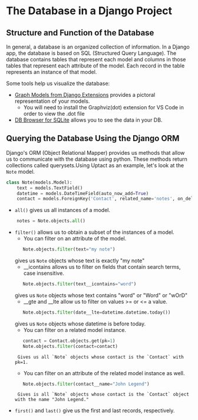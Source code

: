 # The Database in a Django Project

## Structure and Function of the Database
In general, a database is an organized collection of information. In a Django app,
the database is based on SQL (Structured Query Language). The database contains tables 
that represent each model and columns in those tables that represent each attribute 
of the model. Each record in the table represents an instance of that model.

Some tools help us visualize the database:
- [Graph Models from Django Extensions](https://django-extensions.readthedocs.io/en/latest/graph_models.html#graph-models) provides a pictoral representation of your models.
    - You will need to install the Graphviz(dot) extension for VS Code in order to view
    the .dot file
- [DB Browser for SQLite](https://sqlitebrowser.org/) allows you to see the data in your DB.

## Querying the Database Using the Django ORM
Django's ORM (Object Relational Mapper) provides us methods that allow us
to communicate with the database using python. These methods return collections called querysets.Using Uptact as an example,
let's look at the `Note` model. 
```python
class Note(models.Model):
    text = models.TextField()
    datetime = models.DateTimeField(auto_now_add=True)
    contact = models.ForeignKey('Contact', related_name='notes', on_delete=models.CASCADE)
```
- `all()` gives us all instances of a model.
```python
    notes = Note.objects.all()
```
- `filter()` allows us to obtain a subset of the instances of a model.
    - You can filter on an attribute of the model.
    ```python
       Note.objects.filter(text="my note")
    ```
    gives us `Note` objects whose text is exactly "my note"
    - __icontains allows us to filter on fields that contain search terms, case insensitive.
    ```python
       Note.objects.filter(text__icontains="word")
    ```
    gives us `Note` objects whose text contains "word" or "Word" or "wOrD"
    - __gte and __lte allow us to filter on values >= or <= a value.
    ```python
       Note.objects.filter(date__lte=datetime.datetime.today())
    ```
    gives us `Note` objects whose datetime is before today.
    - You can filter on a related model instance.
    ```python
       contact = Contact.objects.get(pk=1)
       Note.objects.filter(contact=contact)
    ```
       Gives us all `Note` objects whose contact is the `Contact` with pk=1.
    - You can filter on an attribute of the related model instance as well.
    ```python
       Note.objects.filter(contact__name="John Legend")
    ```
       Gives is all `Note` objects whose contact is the `Contact` object with the name "John Legend."
- `first()` and `last()` give us the first and last records, respectively.


